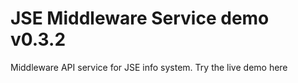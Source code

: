 # JSE Middleware Service demo v0.3.2

Middleware API service for JSE info system. Try the live demo here
